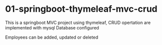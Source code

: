 # 01-springboot-thymeleaf-mvc-crud
This is a springboot MVC project using thymeleaf, CRUD opertation are implemented with mysql Database configured

Employees can be added, updated or deleted 
